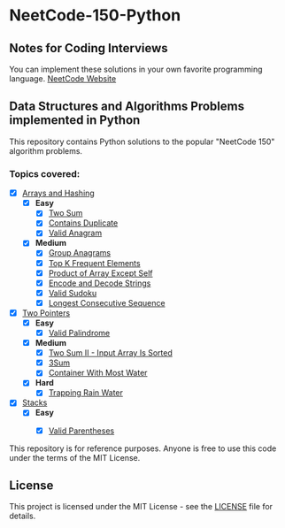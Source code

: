 # NeetCode-150-Python

## Notes for Coding Interviews
You can implement these solutions in your own favorite programming language.
[NeetCode Website](https://neetcode.io/)

## Data Structures and Algorithms Problems implemented in Python
This repository contains Python solutions to the popular "NeetCode 150" algorithm problems.

### Topics covered:
- [x] [Arrays and Hashing](ArraysAndHashing)
    - [x] **Easy**
        - [x] [Two Sum](ArraysAndHashing/Easy/1_Two_Sum.py)
        - [x] [Contains Duplicate](ArraysAndHashing/Easy/217_Contains_Duplicate.py) 
        - [x] [Valid Anagram](ArraysAndHashing/Easy/242_Valid_Anagram.py)
    - [x] **Medium**
        - [x] [Group Anagrams](ArraysAndHashing/Medium/49_Group_Anagrams.py)
        - [x] [Top K Frequent Elements](ArraysAndHashing/Medium/347_Top_K_Frequent_Elements.py)
        - [x] [Product of Array Except Self](ArraysAndHashing/Medium/238_Product_of_Array_Except_Self.py)
        - [x] [Encode and Decode Strings](ArraysAndHashing/Medium/271_Encode_and_Decode_Strings.py)
        - [x] [Valid Sudoku](ArraysAndHashing/Medium/36_Valid_Sudoku.py)
        - [x] [Longest Consecutive Sequence](ArraysAndHashing/Medium/128_Longest_Consecutive_Sequence.py)
- [x] [Two Pointers](TwoPointers)
    - [x] **Easy**
        - [x] [Valid Palindrome](TwoPointers/Easy/125_Valid_Palindrome.py)
    - [x] **Medium**
        - [x] [Two Sum II - Input Array Is Sorted](TwoPointers/Medium/167_Two_Sum_II_Input_Array_Is_Sorted.py)
        - [x] [3Sum](TwoPointers/Medium/15_3Sum.py)
        - [x] [Container With Most Water](TwoPointers/Medium/11_Container_With_Most_Water.py)
    - [x] **Hard**
        - [x] [Trapping Rain Water](TwoPointers/Hard/42_Trapping_Rain_Water.py)
- [x] [Stacks](Stacks)
    - [x] **Easy**
        - [x] [Valid Parentheses](Stacks/Easy/20_Valid_Parentheses.py)


This repository is for reference purposes. Anyone is free to use this code under the terms of the MIT License.

## License
This project is licensed under the MIT License - see the [LICENSE](LICENSE) file for details.
